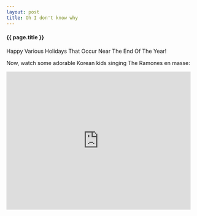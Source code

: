 ```yaml
---
layout: post
title: Oh I don't know why
---
```


#### {{ page.title }}

Happy Various Holidays That Occur Near The End Of The Year!

Now, watch some adorable Korean kids singing The Ramones en masse:

<iframe width="480" height="360" src="http://www.youtube.com/embed/sVJfErLlyLI" frameborder="0" allowfullscreen></iframe>

